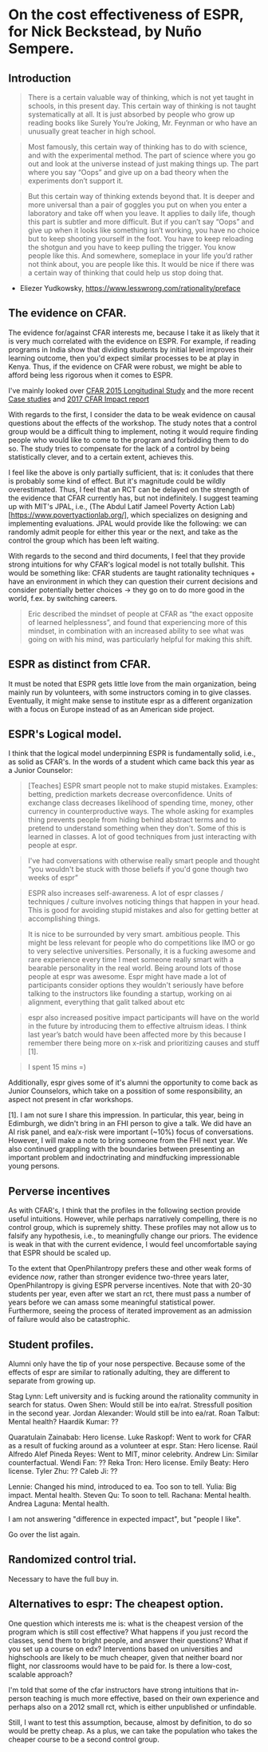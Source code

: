 # On the cost effectiveness of ESPR, for Nick Beckstead, by Nuño Sempere.

## Introduction

> There is a certain valuable way of thinking, which is not yet taught in schools, in this present day. This certain way of thinking is not taught systematically at all. It is just absorbed by people who grow up reading books like Surely You’re Joking, Mr. Feynman or who have an unusually great teacher in high school.

> Most famously, this certain way of thinking has to do with science, and with the experimental method. The part of science where you go out and look at the universe instead of just making things up. The part where you say “Oops” and give up on a bad theory when the experiments don’t support it.

> But this certain way of thinking extends beyond that. It is deeper and more universal than a pair of goggles you put on when you enter a laboratory and take off when you leave. It applies to daily life, though this part is subtler and more difficult. But if you can’t say “Oops” and give up when it looks like something isn’t working, you have no choice but to keep shooting yourself in the foot. You have to keep reloading the shotgun and you have to keep pulling the trigger. You know people like this. And somewhere, someplace in your life you’d rather not think about, you are people like this. It would be nice if there was a certain way of thinking that could help us stop doing that.

- Eliezer Yudkowsky, https://www.lesswrong.com/rationality/preface

## The evidence on CFAR.
The evidence for/against CFAR interests me, because I take it as likely that it is very much correlated with the evidence on ESPR. For example, if reading programs in India show that dividing students by initial level improves their learning outcome, then you'd expect similar processes to be at play in Kenya. Thus, if the evidence on CFAR were robust, we might be able to afford being less rigorous when it comes to ESPR.

I've mainly looked over [CFAR 2015 Longitudinal Study](http://www.rationality.org/studies/2015-longitudinal-study) and the more recent [Case studies](http://rationality.org/studies/2016-case-studies) and [2017 CFAR Impact report](http://www.rationality.org/resources/updates/2017/cfar-2017-impact-report)

With regards to the first, I consider the data to be weak evidence on causal questions about the effects of the workshop. The study notes that a control group would be a difficult thing to implement, noting it would require finding people who would like to come to the program and forbidding them to do so. The study tries to compensate for the lack of a control by being statistically clever, and to a certain extent, achieves this.

I feel like the above is only partially sufficient, that is: it conludes that there is probably some kind of effect. But it's magnitude could be wildly overestimated. Thus, I feel that an RCT can be delayed on the strength of the evidence that CFAR currently has, but not indefinitely. I suggest teaming up with MIT's JPAL, i.e., (The Abdul Latif Jameel Poverty Action Lab)[https://www.povertyactionlab.org/], which specializes on designing and implementing evaluations. JPAL would provide like the following: we can randomly admit people for either this year or the next, and take as the control the group which has been left waiting.

With regards to the second and third documents, I feel that they provide strong intuitions for why CFAR's logical model is not totally bullshit. This would be something like: CFAR students are taught rationality techniques + have an environment in which they can question their current decisions and consider potentially better choices -> they go on to do more good in the world, f.ex. by switching careers. 

> Eric described the mindset of people at CFAR as “the exact opposite of learned helplessness”, and found that experiencing more of this mindset, in combination with an increased ability to see what was going on with his mind, was particularly helpful for making this shift.

## ESPR as distinct from CFAR.

It must be noted that ESPR gets little love from the main organization, being mainly run by volunteers, with some instructors coming in to give classes. Eventually, it might make sense to institute espr as a different organization with a focus on Europe instead of as an American side project.

## ESPR's Logical model.
I think that the logical model underpinning ESPR is fundamentally solid, i.e., as solid as CFAR's. In the words of a student which came back this year as a Junior Counselor:

> [Teaches] ESPR smart people not to make stupid mistakes. Examples: betting, prediction markets decrease overconfidence. Units of exchange class decreases likelihood of spending time, money, other currency in counterproductive ways. The whole asking for examples thing prevents people from hiding behind abstract terms and to pretend to understand something when they don't. Some of this is learned in classes. A lot of good techniques from just interacting with people at espr. 

> I've had conversations with otherwise really smart people and thought “you wouldn't be stuck with those beliefs if you'd gone though two weeks of espr”

> ESPR also increases self-awareness. A lot of espr classes / techniques / culture involves noticing things that happen in your head. This is good for avoiding stupid mistakes and also for getting better at accomplishing things. 

> It is nice to be surrounded by very smart. ambitious people. This might be less relevant for people who do competitions like IMO or go to very selective universities. Personally, it is a fucking awesome and rare experience every time I meet someone really smart with a bearable personality in the real world. Being around lots of those people at espr was awesome. Espr might have made a lot of participants consider options they wouldn't seriously have before talking to the instructors like founding a startup, working on ai alignment, everything that galit talked about etc

> espr also increased positive impact participants will have on the world in the future by introducing them to effective altruism ideas. I think last year’s batch would have been affected more by this because I remember there being more on x-risk and prioritizing causes and stuff [1].

> I spent 15 mins
> =)

Additionally, espr gives some of it's alumni the opportunity to come back as Junior Counselors, which take on a possition of some responsibility, an aspect not present in cfar workshops. 

[1]. I am not sure I share this impression. In particular, this year, being in Edimburgh, we didn't bring in an FHI person to give a talk. We did have an AI risk panel, and ea/x-risk were important (~10%) focus of conversations. However, I will make a note to bring someone from the FHI next year. We also continued grappling with the boundaries between presenting an important problem and indoctrinating and mindfucking impressionable young persons. 

## Perverse incentives

As with CFAR's, I think that the profiles in the following section provide useful intuitions. However, while perhaps narratively compelling, there is no control group, which is supremely shitty. These profiles may not allow us to falsify any hypothesis, i.e., to meaningfully change our priors. The evidence is weak in that with the current evidence, I would feel uncomfortable saying that ESPR should be scaled up.

To the extent that OpenPhilantropy prefers these and other weak forms of evidence *now*, rather than stronger evidence two-three years later, OpenPhilantropy is giving ESPR perverse incentives. Note that with 20-30 students per year, even after we start an rct, there must pass a number of years before we can amass some meaningful statistical power. Furthermore, seeing the process of iterated improvement as an admission of failure would also be catastrophic.

## Student profiles.

Alumni only have the tip of your nose perspective. Because some of the effects of espr are similar to rationally adulting, they are different to separate from growing up.

Stag Lynn: Left university and is fucking around the rationality community in search for status.
Owen Shen: Would still be into ea/rat. Stressfull position in the second year.
Jordan Alexander: Would still be into ea/rat.
Roan Talbut: Mental health?
Haardik Kumar: ??

Quaratulain Zainabab: Hero license.
Luke Raskopf: Went to work for CFAR as a result of fucking around as a volunteer at espr.
Stan: Hero license.
Raúl Alfredo Alef Pineda Reyes: Went to MIT, minor celebrity.
Andrew Lin: Similar counterfactual.
Wendi Fan: ??
Reka Tron: Hero license.
Emily Beaty: Hero license.
Tyler Zhu: ??
Caleb Ji: ??

Lennie: Changed his mind, introduced to ea. Too son to tell.
Yulia: Big impact. Mental health.
Steven Qu: To soon to tell.
Rachana: Mental health. 
Andrea Laguna: Mental health.

I am not answering "difference in expected impact", but "people I like".

Go over the list again.

## Randomized control trial.
Necessary to have the full buy in.

## Alternatives to espr: The cheapest option.
One question which interests me is: what is the cheapest version of the program which is still cost effective? What happens if you just record the classes, send them to bright people, and answer their questions? What if you set up a course on edx? Interventions based on universities and highschools are likely to be much cheaper, given that neither board nor flight, nor classrooms would have to be paid for. Is there a low-cost, scalable approach?

I'm told that some of the cfar instructors have strong intuitions that in-person teaching is much more effective, based on their own experience and perhaps also on a 2012 small rct, which is either unpublished or unfindable. 

Still, I want to test this assumption, because, almost by definition, to do so would be pretty cheap. As a plus, we can take the population who takes the cheaper course to be a second control group.

